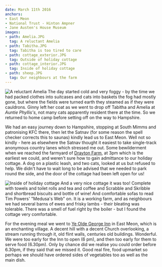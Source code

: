 ```yaml
---
date: March 11th 2016
anchors:
- East Meon
- National Trust - Hinton Ampner
- Jane Austen's House Museum
images:
- path: Amelia.JPG
  tag: A reluctant Amelia
- path: Tabitha.JPG
  tag: Tabitha is too tired to care
- path: cottage_exterior.JPG
  tag: Outside of holiday cottage
- path: cottage_interior.JPG
  tag: Inside of holiday cottage
- path: sheep.JPG
  tag: Our neighbours at the farm
---
```

![A reluctant Amelia](Amelia.JPG)
The day started cold and very foggy - by the time we had packed clothes into suitcases and cats into
baskets the fog had mostly gone, but where the fields were turned earth they steamed as if they were
cauldrons. Ginny left her coat as we went to drop off Tabitha and Amelia at
*Auntie Phyllis's*, not many
cats apparently resident there at the time. So we returned to home camp before setting off on the way
to Hampshire.

We had an easy journey down to Hampshire, stopping at South Mimms and patronising KFC there,
then let the Satnav (for some reason the spell checker corrects this to saunas) kindly lead us
to East Meon. Well not so kindly - here as elsewhere the Satnav thought it easiest to take
single-track anonymous country lanes which stressed me out. Some bewilderment
when we reached the farmyard of [Drayton Farm](http://www.english-country-cottages.co.uk/cottages/drayton-farm-barns-stable-cottage-pddp), at 3pm which is the earliest we could,
and weren't sure how to gain admittance to our holiday cottage. A dog on a plastic leash,
and two cats, looked at us but refused to help.  We didn't have to wait long to be advised
that we needed to park round the side, and the door of the cottage had been left open for us!

![Inside of holiday cottage](cottage_interior.JPG)
And a very nice cottage it was too! Complete with towels and toilet rolls and tea and coffee and
Scrabble and Skribble and shortbread biscuits and bottle of wine! And comfortable sofas to read Tim
Powers' "Medusa's Web" on. It is a working farm, and as neighbours we had several barns of
ewes and frisky lambs - their bleating was tolerable. There was a smell of fuel right by the boiler -
but I found the cottage very comfortable.

For the evening meal we went to [Ye Olde George Inn](https://www.yeoldegeorgeinn.net/) in East Meon, which is an enchanting village.
A decent hill with a decent Church overlooking, a stream running through it, old flint walls,
centuries old buildings. Wonderful. We were too early for the Inn to open (6 pm), and then too early
for them to serve food (6.30pm). Only by chance did we realise you could order before 6.30pm, if
they said that we missed it. Good real fire, food upmarket so perhaps we should have ordered
sides of vegetables too as well as the main dish.
